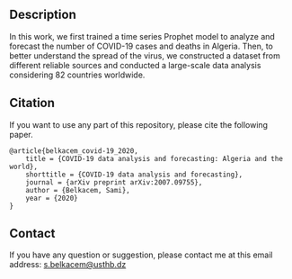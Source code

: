## Description
In this work, we first trained a time series Prophet model to analyze and forecast the number of COVID-19 cases and deaths in Algeria. Then, to better understand the spread of the virus, we constructed a dataset from different reliable sources and conducted a large-scale data analysis considering 82 countries worldwide.

## Citation
If you want to use any part of this repository, please cite the following paper.

```
@article{belkacem_covid-19_2020,
	title = {COVID-19 data analysis and forecasting: Algeria and the world},
	shorttitle = {COVID-19 data analysis and forecasting},
	journal = {arXiv preprint arXiv:2007.09755},
	author = {Belkacem, Sami},
	year = {2020}
}
```

## Contact
If you have any question or suggestion, please contact me at this email address: s.belkacem@usthb.dz
